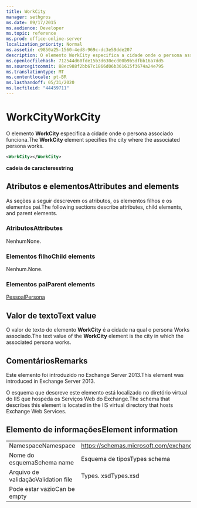```yaml
---
title: WorkCity
manager: sethgros
ms.date: 09/17/2015
ms.audience: Developer
ms.topic: reference
ms.prod: office-online-server
localization_priority: Normal
ms.assetid: c9850a25-1560-4ed8-969c-dc3e59dde207
description: O elemento WorkCity especifica a cidade onde o persona associado funciona.
ms.openlocfilehash: 712544d60fde15b3d630ecd00b9b5dfbb16a7dd5
ms.sourcegitcommit: 88ec988f2bb67c1866d06b361615f3674a24e795
ms.translationtype: MT
ms.contentlocale: pt-BR
ms.lasthandoff: 05/31/2020
ms.locfileid: "44459711"
---
```

# <a name="workcity"></a><span data-ttu-id="002be-103">WorkCity</span><span class="sxs-lookup"><span data-stu-id="002be-103">WorkCity</span></span>

<span data-ttu-id="002be-104">O elemento **WorkCity** especifica a cidade onde o persona associado funciona.</span><span class="sxs-lookup"><span data-stu-id="002be-104">The **WorkCity** element specifies the city where the associated persona works.</span></span> 
  
```XML
<WorkCity></WorkCity>
```

 <span data-ttu-id="002be-105">**cadeia de caracteres**</span><span class="sxs-lookup"><span data-stu-id="002be-105">**string**</span></span>
## <a name="attributes-and-elements"></a><span data-ttu-id="002be-106">Atributos e elementos</span><span class="sxs-lookup"><span data-stu-id="002be-106">Attributes and elements</span></span>

<span data-ttu-id="002be-107">As seções a seguir descrevem os atributos, os elementos filhos e os elementos pai.</span><span class="sxs-lookup"><span data-stu-id="002be-107">The following sections describe attributes, child elements, and parent elements.</span></span>
  
### <a name="attributes"></a><span data-ttu-id="002be-108">Atributos</span><span class="sxs-lookup"><span data-stu-id="002be-108">Attributes</span></span>

<span data-ttu-id="002be-109">Nenhum</span><span class="sxs-lookup"><span data-stu-id="002be-109">None.</span></span>
  
### <a name="child-elements"></a><span data-ttu-id="002be-110">Elementos filho</span><span class="sxs-lookup"><span data-stu-id="002be-110">Child elements</span></span>

<span data-ttu-id="002be-111">Nenhum.</span><span class="sxs-lookup"><span data-stu-id="002be-111">None.</span></span>
  
### <a name="parent-elements"></a><span data-ttu-id="002be-112">Elementos pai</span><span class="sxs-lookup"><span data-stu-id="002be-112">Parent elements</span></span>

[<span data-ttu-id="002be-113">Pessoal</span><span class="sxs-lookup"><span data-stu-id="002be-113">Persona</span></span>](persona.md)
  
## <a name="text-value"></a><span data-ttu-id="002be-114">Valor de texto</span><span class="sxs-lookup"><span data-stu-id="002be-114">Text value</span></span>

<span data-ttu-id="002be-115">O valor de texto do elemento **WorkCity** é a cidade na qual o persona Works associado.</span><span class="sxs-lookup"><span data-stu-id="002be-115">The text value of the **WorkCity** element is the city in which the associated persona works.</span></span> 
  
## <a name="remarks"></a><span data-ttu-id="002be-116">Comentários</span><span class="sxs-lookup"><span data-stu-id="002be-116">Remarks</span></span>

<span data-ttu-id="002be-117">Este elemento foi introduzido no Exchange Server 2013.</span><span class="sxs-lookup"><span data-stu-id="002be-117">This element was introduced in Exchange Server 2013.</span></span>
  
<span data-ttu-id="002be-118">O esquema que descreve este elemento está localizado no diretório virtual do IIS que hospeda os Serviços Web do Exchange.</span><span class="sxs-lookup"><span data-stu-id="002be-118">The schema that describes this element is located in the IIS virtual directory that hosts Exchange Web Services.</span></span>
  
## <a name="element-information"></a><span data-ttu-id="002be-119">Elemento de informações</span><span class="sxs-lookup"><span data-stu-id="002be-119">Element information</span></span>

|||
|:-----|:-----|
|<span data-ttu-id="002be-120">Namespace</span><span class="sxs-lookup"><span data-stu-id="002be-120">Namespace</span></span>  <br/> |https://schemas.microsoft.com/exchange/services/2006/types  <br/> |
|<span data-ttu-id="002be-121">Nome do esquema</span><span class="sxs-lookup"><span data-stu-id="002be-121">Schema name</span></span>  <br/> |<span data-ttu-id="002be-122">Esquema de tipos</span><span class="sxs-lookup"><span data-stu-id="002be-122">Types schema</span></span>  <br/> |
|<span data-ttu-id="002be-123">Arquivo de validação</span><span class="sxs-lookup"><span data-stu-id="002be-123">Validation file</span></span>  <br/> |<span data-ttu-id="002be-124">Types. xsd</span><span class="sxs-lookup"><span data-stu-id="002be-124">Types.xsd</span></span>  <br/> |
|<span data-ttu-id="002be-125">Pode estar vazio</span><span class="sxs-lookup"><span data-stu-id="002be-125">Can be empty</span></span>  <br/> ||
   


